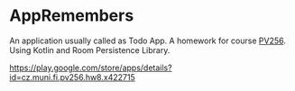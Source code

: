 # AppRemembers

An application usually called as Todo App. A homework for course [PV256](https://is.muni.cz/predmet/fi/podzim2018/PV256). Using Kotlin and Room Persistence Library.

https://play.google.com/store/apps/details?id=cz.muni.fi.pv256.hw8.x422715
